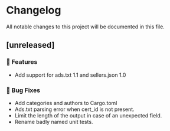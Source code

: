 # Changelog

All notable changes to this project will be documented in this file.

## [unreleased]

### 🚀 Features

- Add support for ads.txt 1.1 and sellers.json 1.0

### 🐛 Bug Fixes

- Add categories and authors to Cargo.toml
- Ads.txt parsing error when cert_id is not present.
- Limit the length of the output in case of an unexpected field.
- Rename badly named unit tests.

<!-- generated by git-cliff -->
